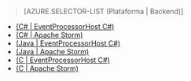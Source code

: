 ﻿> [AZURE.SELECTOR-LIST (Plataforma | Backend)]
- [(C# | EventProcessorHost C#)](service-bus-event-hubs-csharp-ephcs-getstarted.md)
- [(C# | Apache Storm)](service-bus-event-hubs-csharp-storm-getstarted.md)
- [(Java | EventProcessorHost C#)](service-bus-event-hubs-java-ephcs-getstarted.md)
- [(Java | Apache Storm)](service-bus-event-hubs-java-storm-getstarted.md)
- [(C | EventProcessorHost C#)](service-bus-event-hubs-c-ephcs-getstarted.md)
- [(C | Apache Storm)](service-bus-event-hubs-c-storm-getstarted.md)
<!--HONumber=47-->
